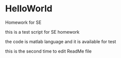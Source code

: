# HelloWorld
Homework for SE


this is a test script for SE homework

the code is matlab language and it is available for test 


this is the second time to edit ReadMe file
